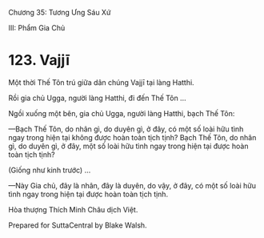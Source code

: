  

Chương 35: Tương Ưng Sáu Xứ

III: Phẩm Gia Chủ

# 123\. Vajjī

Một thời Thế Tôn trú giữa dân chúng Vajjī tại làng Hatthi.

Rồi gia chủ Ugga, người làng Hatthi, đi đến Thế Tôn …

Ngồi xuống một bên, gia chủ Ugga, người làng Hatthi, bạch Thế Tôn:

—Bạch Thế Tôn, do nhân gì, do duyên gì, ở đây, có một số loài hữu tình ngay trong hiện tại không được hoàn toàn tịch tịnh? Bạch Thế Tôn, do nhân gì, do duyên gì, ở đây, một số loài hữu tình ngay trong hiện tại được hoàn toàn tịch tịnh?

(Giống như kinh trước) …

—Này Gia chủ, đây là nhân, đây là duyên, do vậy, ở đây, có một số loài hữu tình ngay trong hiện tại được hoàn toàn tịch tịnh.

Hòa thượng Thích Minh Châu dịch Việt.

Prepared for SuttaCentral by Blake Walsh.